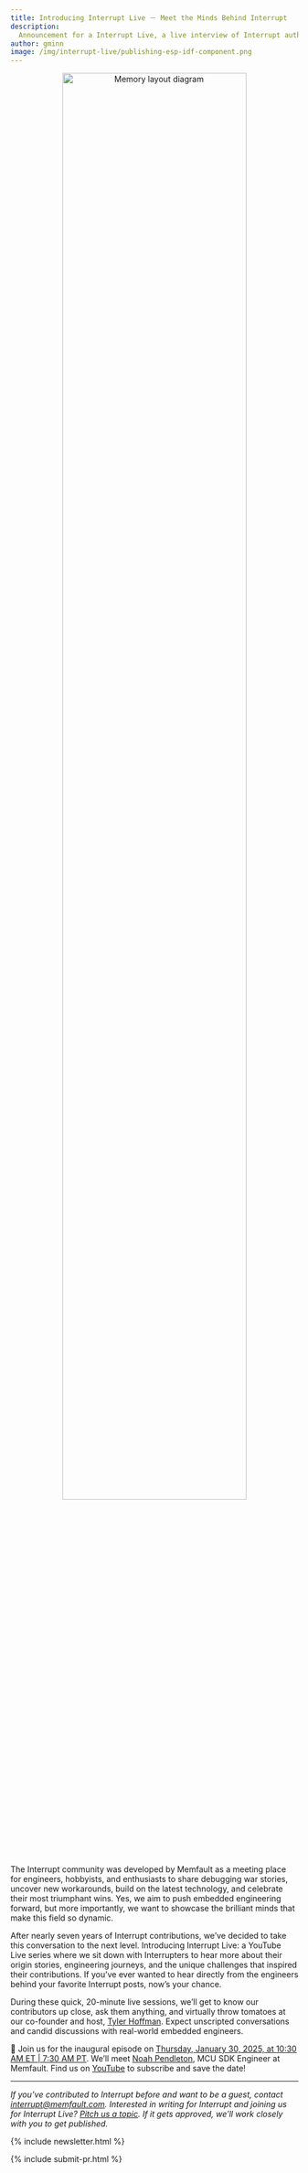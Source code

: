 ```yaml
---
title: Introducing Interrupt Live － Meet the Minds Behind Interrupt
description:
  Announcement for a Interrupt Live, a live interview of Interrupt authors
author: gminn
image: /img/interrupt-live/publishing-esp-idf-component.png
---
```


<p align="center">
 <img width="80%" src="{% img_url interrupt-live/publishing-esp-idf-component.png %}" alt="Memory layout diagram" />
</p>

The Interrupt community was developed by Memfault as a meeting place for
engineers, hobbyists, and enthusiasts to share debugging war stories, uncover
new workarounds, build on the latest technology, and celebrate their most
triumphant wins. Yes, we aim to push embedded engineering forward, but more
importantly, we want to showcase the brilliant minds that make this field so
dynamic.

<!-- excerpt start -->

After nearly seven years of Interrupt contributions, we’ve decided to take this
conversation to the next level. Introducing Interrupt Live: a YouTube Live
series where we sit down with Interrupters to hear more about their origin
stories, engineering journeys, and the unique challenges that inspired their
contributions. If you’ve ever wanted to hear directly from the engineers behind
your favorite Interrupt posts, now’s your chance.

<!-- excerpt end -->

During these quick, 20-minute live sessions, we’ll get to know our contributors
up close, ask them anything, and virtually throw tomatoes at our co-founder and
host, [Tyler Hoffman](https://interrupt.memfault.com/authors/tyler/). Expect
unscripted conversations and candid discussions with real-world embedded
engineers.

📅 Join us for the inaugural episode on
[Thursday, January 30, 2025, at 10:30 AM ET | 7:30 AM PT](https://www.youtube.com/watch?v=UPFhUrQa1bs).
We’ll meet [Noah Pendleton](https://interrupt.memfault.com/authors/noah), MCU
SDK Engineer at Memfault. Find us on
[YouTube](https://www.youtube.com/@memfaultinc) to subscribe and save the date!

---

_If you’ve contributed to Interrupt before and want to be a guest, contact
[interrupt@memfault.com](mailto:interrupt@memfault.com). Interested in writing
for Interrupt and joining us for Interrupt Live?
[Pitch us a topic](https://interrupt.memfault.com/contributing). If it gets
approved, we’ll work closely with you to get published._

<!-- Interrupt Keep START -->

{% include newsletter.html %}

{% include submit-pr.html %}

<!-- Interrupt Keep END -->
